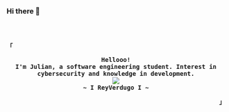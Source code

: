 ### Hi there 👋
<div align="justify">

<h2></h2><br>
<p align="left"><strong><samp>「</samp></strong></p>
  <p align="center">
    <samp>
      <b>
        Hellooo!
      <br>
        I'm Julian, a software engineering student. Interest in cybersecurity and knowledge in development.
      </b>
      <br>
        <image src="https://readme-typing-svg.herokuapp.com?font=Iosevka&size=16&color=6791c9&center=true&width=410&height=45&lines=On+the+way+to+being+a+great+h4ck3r">
      <br>
      <b>
        ~ I ReyVerdugo I ~
      </b>
    </samp>
  </p>
<p align="right"><strong><samp>」</samp></strong></p>



<h2></h2><br>

<!--
**GrandMostach0/GrandMostach0** is a ✨ _special_ ✨ repository because its `README.md` (this file) appears on your GitHub profile.

Here are some ideas to get you started:

- 🔭 I’m currently working on ...
- 🌱 I’m currently learning ...
- 👯 I’m looking to collaborate on ...
- 🤔 I’m looking for help with ...
- 💬 Ask me about ...
- 📫 How to reach me: ...
- 😄 Pronouns: ...
- ⚡ Fun fact: ...
-->
